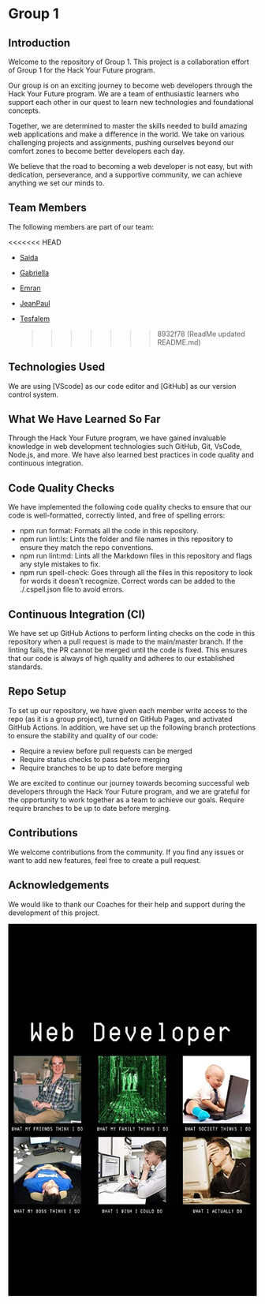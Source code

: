 # Group 1

## Introduction

Welcome to the repository of Group 1. This project is a collaboration effort of
Group 1 for the Hack Your Future program.

Our group is on an exciting journey to become web developers through the Hack
Your Future program. We are a team of enthusiastic learners who support each
other in our quest to learn new technologies and foundational concepts.

Together, we are determined to master the skills needed to build amazing web
applications and make a difference in the world. We take on various challenging
projects and assignments, pushing ourselves beyond our comfort zones to become
better developers each day.

We believe that the road to becoming a web developer is not easy, but with
dedication, perseverance, and a supportive community, we can achieve anything we
set our minds to.

## Team Members

The following members are part of our team:

<<<<<<< HEAD

- [Saida](https://github.com/HYF-Class20/workflows-group1-intro/blob/saidakf/groups-bio/saidabio/saidabio.md)
- [Gabriella](https://github.com/HYF-Class20/workflows-group1-intro/blob/master/groups-bio/gabriellalohy.md)
- [Emran](https://github.com/HYF-Class20/workflows-group1-intro/blob/master/groups-bio/info/emran.md)
- [JeanPaul](https://github.com/HYF-Class20/workflows-group1-intro/blob/master/groups-bio/jeanpaul.md)
- [Tesfalem](https://github.com/HYF-Class20/workflows-group1-intro/blob/master/groups-bio)

  > > > > > > > 8932f78 (ReadMe updated README.md)

## Technologies Used

We are using [VScode] as our code editor and [GitHub] as our version control
system.

## What We Have Learned So Far

Through the Hack Your Future program, we have gained invaluable knowledge in web
development technologies such GitHub, Git, VsCode, Node.js, and more. We have
also learned best practices in code quality and continuous integration.

## Code Quality Checks

We have implemented the following code quality checks to ensure that our code is
well-formatted, correctly linted, and free of spelling errors:

- npm run format: Formats all the code in this repository.
- npm run lint:ls: Lints the folder and file names in this repository to ensure
  they match the repo conventions.
- npm run lint:md: Lints all the Markdown files in this repository and flags any
  style mistakes to fix.
- npm run spell-check: Goes through all the files in this repository to look for
  words it doesn't recognize. Correct words can be added to the ./.cspell.json
  file to avoid errors.

## Continuous Integration (CI)

We have set up GitHub Actions to perform linting checks on the code in this
repository when a pull request is made to the main/master branch. If the linting
fails, the PR cannot be merged until the code is fixed. This ensures that our
code is always of high quality and adheres to our established standards.

## Repo Setup

To set up our repository, we have given each member write access to the repo (as
it is a group project), turned on GitHub Pages, and activated GitHub Actions. In
addition, we have set up the following branch protections to ensure the
stability and quality of our code:

- Require a review before pull requests can be merged
- Require status checks to pass before merging
- Require branches to be up to date before merging

We are excited to continue our journey towards becoming successful web
developers through the Hack Your Future program, and we are grateful for the
opportunity to work together as a team to achieve our goals. Require require
branches to be up to date before merging.

## Contributions

We welcome contributions from the community. If you find any issues or want to
add new features, feel free to create a pull request.

## Acknowledgements

We would like to thank our Coaches for their help and support during the
development of this project.

![Image](./groups-bio/img/web_dev.jpg)
